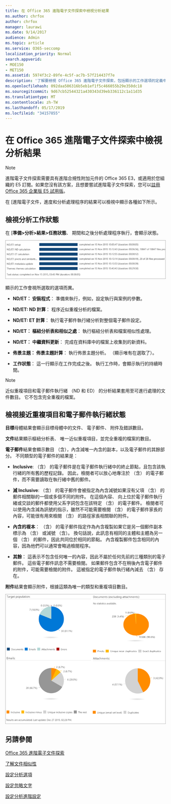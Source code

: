 ```yaml
---
title: 在 Office 365 進階電子文件探索中檢視分析結果
ms.author: chrfox
author: chrfox
manager: laurawi
ms.date: 9/14/2017
audience: Admin
ms.topic: article
ms.service: O365-seccomp
localization_priority: Normal
search.appverid:
- MOE150
- MET150
ms.assetid: 5974f3c2-89fe-4c5f-ac7b-57f214437f7e
description: '了解要檢視 Office 365 進階電子文件探索，包括顯示的工作選項的定義中的分析處理的結果。  '
ms.openlocfilehash: 092daa506316b5eb1ef1f5c466055b29e350dc18
ms.sourcegitcommit: 9d67cb52544321a430343d39eb336112c1a11d35
ms.translationtype: MT
ms.contentlocale: zh-TW
ms.lasthandoff: 05/17/2019
ms.locfileid: "34157855"
---
```

# <a name="view-analyze-results-in-office-365-advanced-ediscovery"></a>在 Office 365 進階電子文件探索中檢視分析結果

> [!NOTE]
> 進階電子文件探索需要具有進階合規性附加元件的 Office 365 E3，或適用於您組織的 E5 訂閱。如果您沒有該方案，且想要嘗試進階電子文件探索，您可以[註冊 Office 365 企業版 E5 試用版](https://go.microsoft.com/fwlink/p/?LinkID=698279)。 
  
在 [進階電子文件，進度和分析處理程序的結果可以檢視中顯示各種如下所示。
  
## <a name="view-analyze-task-status"></a>檢視分析工作狀態

在 [**準備\>分析\>結果\>任務狀態**、 期間和之後分析處理程序執行，會顯示狀態。 
  
![分析工作狀態](media/d0372978-ce08-4f4e-a1fc-aa918ae44364.png)
  
顯示的工作會視所選取的選項而異。 
  
- **ND/ET： 安裝程式**： 準備來執行，例如，設定執行與案例的參數。
    
- **ND/ET: ND 計算**： 程序近似重複分析的檔案。
    
- **ND/ET: ET 計算**： 執行電子郵件執行緒分析對整個電子郵件設定。
    
- **ND/ET： 樞紐分析表和相似之處**： 執行樞紐分析表和檔案相似性處理。
    
- **ND/ET： 中繼資料更新**： 完成在資料庫中的檔案上收集到的新資料。
    
- **佈景主題： 佈景主題計算**： 執行佈景主題分析。 （顯示唯有在選取了）。
    
- **工作狀態**： 這一行顯示在工作完成之後。 執行工作時，會顯示執行的持續時間。
    
> [!NOTE]
> 近似重複項目和電子郵件執行緒 （ND 和 ED） 的分析結果套用至可進行處理的文件數目。 它不包含完全重複的檔案。 
  
## <a name="view-near-duplicates-and-email-threads-status"></a>檢視接近重複項目和電子郵件執行緒狀態

**目標**母體結果會顯示目標母體中的文件、 電子郵件、 附件及錯誤數目。 
  
**文件**結果顯示樞紐分析表、 唯一近似重複項目，並完全重複的檔案的數目。 
  
**電子郵件**結果會顯示數目 （含），內含減唯一內含的副本，以及電子郵件的其餘部分。 不同類型的電子郵件的結果是： 
  
- **Inclusive**: （含） 的電子郵件是在電子郵件執行緒中的終止節點，且包含該執行緒的所有舊的歷程記錄。 因此，檢閱者可以放心地專注於 （含） 的電子郵件，而不需要讀取在執行緒中舊的郵件。 
    
- **減 Inclusive**: （含） 的電子郵件會被指定為內含減號如果沒有父項 （含） 的郵件相關聯的一個或多個不同的附件。 在這個內容、 向上位於電子郵件執行緒或交談的郵件都使用父系字詞包含在該特定 （含） 的電子郵件。 檢閱者可以使用內含減為訊號的指示，雖然不可能需要檢閱 （含） 的電子郵件家長的內容，可能很有用來檢閱 （含） 的路徑家長相關聯的附件。 
    
- **內含的複本**： （含） 的電子郵件指定作為內含複製如果它是另一個郵件副本標示為 （含） 或減號 （含）。 換句話說，此訊息有相同的主體和主體為另一個 （含） 的郵件，因此共同位於相同的節點。 內含複製郵件包含相同的內容，因為他們可以通常會略過檢閱程序。 
    
- **其餘**： 這表示不包含任何唯一的內容，因此不屬於任何先前的三種類別的電子郵件。 這些電子郵件訊息不需要檢閱。 如果郵件包含不在稍後內含電子郵件的附件，可能需要檢閱的附件。 這被指定的電子郵件執行緒內減去 （含） 存在。
    
**附件**結果會顯示附件，根據這類為唯一的類型和重複項目數目。 
  
![近似重複項目和電子郵件執行緒](media/54491303-0ee3-4739-b42e-d1ee486842fd.png)
  
## <a name="see-also"></a>另請參閱

[Office 365 進階電子文件探索](office-365-advanced-ediscovery.md)
  
[了解文件相似性](understand-document-similarity-in-advanced-ediscovery.md)
  
[設定分析選項](set-analyze-options-in-advanced-ediscovery.md)
  
[設定忽略文字](set-ignore-text-in-advanced-ediscovery.md)
  
[設定分析進階設定](view-analyze-results-in-advanced-ediscovery.md)

